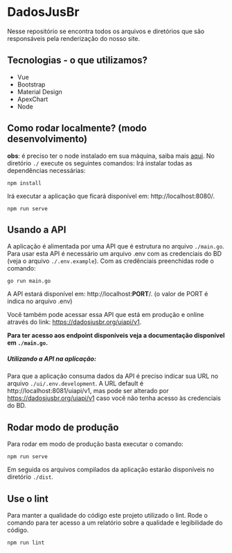 # DadosJusBr
Nesse repositório se encontra todos os arquivos e diretórios que são responsáveis pela renderização do nosso site.
## Tecnologias - o que utilizamos?

- Vue
- Bootstrap
- Material Design
- ApexChart
- Node

## Como rodar localmente? (modo desenvolvimento)

**obs**: é preciso ter o node instalado em sua máquina, saiba mais [aqui](https://nodejs.org/en/download/).
No diretório ```./``` execute os seguintes comandos:
Irá instalar todas as dependências necessárias:

```
npm install
```
Irá executar a aplicação que ficará disponível em: http://localhost:8080/.
```
npm run serve
```

## Usando a API

A aplicação é alimentada por uma API que é estrutura no arquivo ```./main.go```. Para usar esta API é necessário um arquivo .env com as credenciais do BD (veja o arquivo ```./.env.example```).
Com as credênciais preenchidas rode o comando:

```
go run main.go
```

A API estará disponível em: http://localhost:**PORT**/. (o valor de PORT é indica no arquivo .env)

Você também pode acessar essa API que está em produção e online através do link: https://dadosjusbr.org/uiapi/v1.

**Para ter acesso aos endpoint disponíveis veja a documentação disponível em ```./main.go```.**

##### Utilizando a API na aplicação:

Para que a aplicação consuma dados da API é preciso indicar sua URL no arquivo ```./ui/.env.development```. A URL default é http://localhost:8081/uiapi/v1, mas pode ser alterado por https://dadosjusbr.org/uiapi/v1 caso você não tenha acesso às credenciais do BD.

## Rodar modo de produção

Para rodar em modo de produção basta executar o comando:

```
npm run serve
```

Em seguida os arquivos compilados da aplicação estarão disponíveis no diretório ```./dist```.

## Use o lint

Para manter a qualidade do código este projeto utilizado o lint.
Rode o comando para ter acesso a um relatório sobre a qualidade e legibilidade do código.

```
npm run lint
```